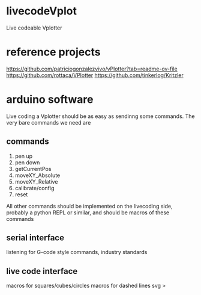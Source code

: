 # livecodeVplot
Live codeable Vplotter


# reference projects
https://github.com/patriciogonzalezvivo/vPlotter?tab=readme-ov-file
https://github.com/rottaca/VPlotter
https://github.com/tinkerlog/Kritzler



# arduino software
Live coding a Vplotter should be as easy as sendinng some commands. The very bare commands we need are

## commands
1. pen up
2. pen down
3. getCurrentPos
4. moveXY_Absolute
5. moveXY_Relative
6. calibrate/config
7. reset

All other commands should be implemented on the livecoding side, probably a python REPL or similar, and should be macros of these commands

## serial interface
listening for G-code style commands, industry standards


## live code interface
macros for squares/cubes/circles
macros for dashed lines
svg > 
